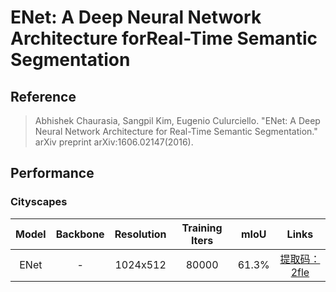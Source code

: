 # ENet: A Deep Neural Network Architecture forReal-Time Semantic Segmentation

## Reference
> Abhishek Chaurasia, Sangpil Kim, Eugenio Culurciello. "ENet: A Deep Neural Network Architecture for
Real-Time Semantic Segmentation." arXiv preprint arXiv:1606.02147(2016).

## Performance

### Cityscapes

| Model | Backbone | Resolution | Training Iters | mIoU | Links |
|:-:|:-:|:-:|:-:|:-:|:-:|
|ENet|-|1024x512|80000|61.3%|[提取码：2fle](https://pan.baidu.com/share/init?surl=7k-Mq_BmZp0FaY1IDjAVoQ)|
